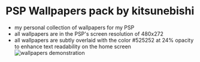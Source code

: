 # PSP Wallpapers pack by kitsunebishi
* my personal collection of wallpapers for my PSP
* all wallpapers are in the PSP's screen resolution of 480x272
* all wallpapers are subtly overlaid with the color #525252 at 24% opacity to enhance text readability on the home screen
![wallpapers demonstration](https://github.com/user-attachments/assets/d689c3c6-74b0-4eb7-895d-48cfba43ed4f)
